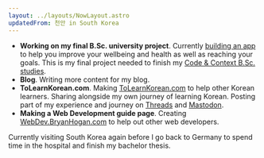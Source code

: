 ```yaml
---
layout: ../layouts/NowLayout.astro
updatedFrom: 천안 in South Korea
---
```

- **Working on my final B.Sc. university project**. Currently [building an app](/blog/coco-final-dev-diary) to help you improve your wellbeing and health as well as reaching your goals. This is my final project needed to finish my [Code & Context B.Sc. studies](/blog/what-is-coco).
- **Blog**. Writing more content for my blog.
- **ToLearnKorean.com**. Making [ToLearnKorean.com](https://tolearnkorean.com/) to help other Korean learners. Sharing alongside my own journey of learning Korean. Posting part of my experience and journey on [Threads](https://www.threads.net/@bryanhoganme) and [Mastodon](https://mastodon.social/@BryanHogan).
- **Making a Web Development guide page**. Creating [WebDev.BryanHogan.com](https://webdev.bryanhogan.com/) to help out other web developers.

Currently visiting South Korea again before I go back to Germany to spend time in the hospital and finish my bachelor thesis.

